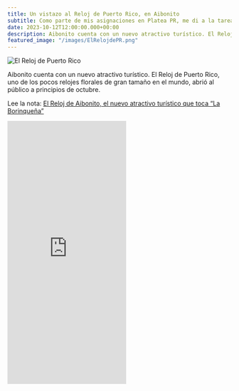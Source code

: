 ```yaml
---
title: Un vistazo al Reloj de Puerto Rico, en Aibonito
subtitle: Como parte de mis asignaciones en Platea PR, me di a la tarea de cazar flamboyanes alrededor de Puerto Rico durante dos meses. Aquí el reel con par de curiosidades y dónde encontrarlos.
date: 2023-10-12T12:00:00.000+00:00
description: Aibonito cuenta con un nuevo atractivo turístico. El Reloj de Puerto Rico, uno de los pocos relojes florales de gran tamaño en el mundo, abrió al público a principios de octubre.
featured_image: "/images/ElRelojdePR.png"
---
```

![El Reloj de Puerto Rico](/images/ElRelojdePR.png)

<p>Aibonito cuenta con un nuevo atractivo turístico. El Reloj de Puerto Rico, uno de los pocos relojes florales de gran tamaño en el mundo, abrió al público a principios de octubre.</p>

<p>Lee la nota: <a href="https://www.plateapr.com/curiosidades-del-flamboyan-y-donde-encontrarlos/">El Reloj de Aibonito, el nuevo atractivo turístico que toca “La Borinqueña”</a></p>

<p><iframe src="https://www.facebook.com/plugins/video.php?height=476&href=https%3A%2F%2Fwww.facebook.com%2Fplateapr%2Fvideos%2F1159698491658165%2F&show_text=true&width=267&t=0" width="267" height="591" style="border:none;overflow:hidden" scrolling="no" frameborder="0" allowfullscreen="true" allow="autoplay; clipboard-write; encrypted-media; picture-in-picture; web-share" allowFullScreen="true"></iframe></p>
